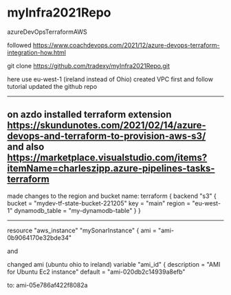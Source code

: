 # myInfra2021Repo
azureDevOpsTerraformAWS

followed
https://www.coachdevops.com/2021/12/azure-devops-terraform-integration-how.html

git clone https://github.com/tradexy/myInfra2021Repo.git

here use eu-west-1 (ireland instead of Ohio)
created VPC first and follow tutorial
updated the github repo

--------
on azdo installed terraform extension https://skundunotes.com/2021/02/14/azure-devops-and-terraform-to-provision-aws-s3/
and also https://marketplace.visualstudio.com/items?itemName=charleszipp.azure-pipelines-tasks-terraform
--------

made changes to the region and bucket name:
terraform {
  backend "s3" {
    bucket = "mydev-tf-state-bucket-221205"
    key = "main"
    region = "eu-west-1"
    dynamodb_table = "my-dynamodb-table"
  }
}


-----
resource "aws_instance" "mySonarInstance" {
      ami           = "ami-0b9064170e32bde34"

and

changed ami (ubuntu ohio to ireland)
variable "ami_id" { 
    description = "AMI for Ubuntu Ec2 instance" 
    default     = "ami-020db2c14939a8efb" 

to:
ami-05e786af422f8082a
